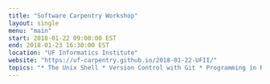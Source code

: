 ```yaml
---
title: "Software Carpentry Workshop"
layout: single
menu: "main"
start: 2018-01-22 09:00:00 EST
end: 2018-01-23 16:30:00 EST
location: "UF Informatics Institute"
website: "https://uf-carpentry.github.io/2018-01-22-UFII/"
topics: "* The Unix Shell * Version Control with Git * Programming in R * Managing Data with SQL *"
---
```

